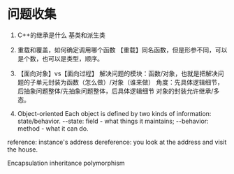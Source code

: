 # 问题收集

1. C++的继承是什么
基类和派生类

2. 重载和覆盖，如何确定调用哪个函数
【重载】同名函数，但是形参不同，可以是个数，也可以是类型，顺序。

3. 【面向对象】vs【面向过程】
解决问题的模块：函数/对象，也就是把解决问题的子单元封装为函数（怎么做）/对象（谁来做）
角度：先具体逻辑细节，后抽象问题整体/先抽象问题整体，后具体逻辑细节
对象的封装允许继承/多态。

4. Object-oriented
Each object is defined by two kinds of information: state/behavior.
--state: field - what things it maintains;
--behavior: method - what it can do.

reference: instance's address
dereference: you look at the address and visit the house.


Encapsulation
inheritance
polymorphism

